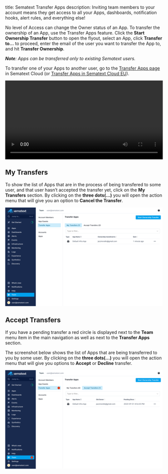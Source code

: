 title: Sematext Transfer Apps
description: Inviting team members to your account means they get access to all your Apps, dashboards, notification hooks, alert rules, and everything else!

No level of Access can change the Owner status of an App. To transfer the 
ownership of an App, use the Transfer Apps feature. Click the **Start Ownership Transfer** 
button to open the flyout, select an App, click **Transfer to...** to proceed, enter the email of the
user you want to transfer the App to, and hit **Transfer Ownership**.

*__Note__: Apps can be transferred only to existing Sematext users.*

To transfer one of your Apps to another user, go to the 
[Transfer Apps page](https://apps.sematext.com/ui/team/transfer-apps) in Sematext Cloud (or [Transfer Apps in Sematext Cloud EU](https://apps.eu.sematext.com/ui/team/transfer-apps)).

<video style="display:block; width:100%; height:auto;" controls autoplay loop>
  <source src="https://cdn.sematext.com/videos/transfer-apps.mp4" type="video/mp4" />
</video>

## My Transfers

To show the list of Apps that are in the process of being transfered to some user, and that user hasn’t accepted the transfer yet, click on the **My Transfers** section. 
By clicking on the **three dots(...)** you will open the action menu that will give you an option to **Cancel the Transfer**.

![My Transfers](../images/team/my_transfers.png)

## Accept Transfers

If you have a pending transfer a red circle is displayed next to the **Team** menu item in the main navigation 
as well as next to the **Transfer Apps** section. 

The screenshot below shows the list of Apps that are being transferred to you by some user. By clicking on the **three dots(...)** you will open the action menu that will give you options to **Accept** or **Decline** transfer.

![Accept Transfers](../images/team/accept_transfers.png)
